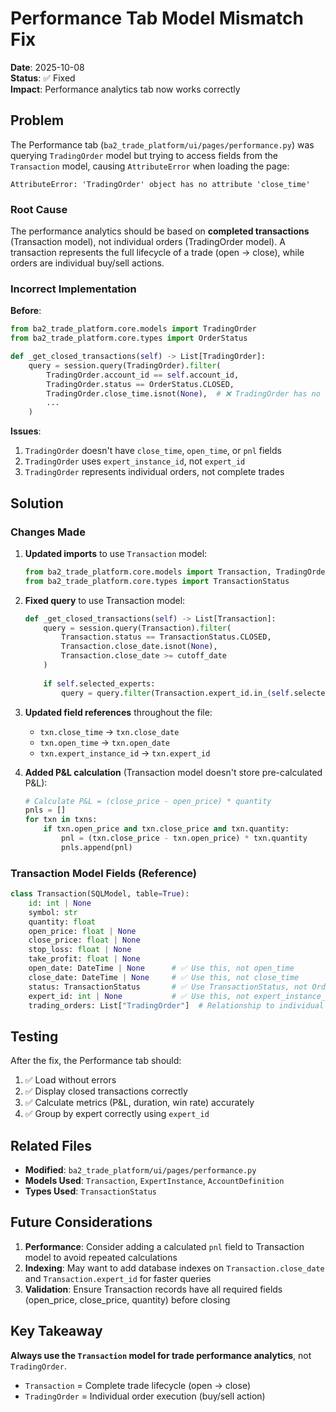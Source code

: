 # Performance Tab Model Mismatch Fix

**Date**: 2025-10-08  
**Status**: ✅ Fixed  
**Impact**: Performance analytics tab now works correctly

## Problem

The Performance tab (`ba2_trade_platform/ui/pages/performance.py`) was querying `TradingOrder` model but trying to access fields from the `Transaction` model, causing `AttributeError` when loading the page:

```
AttributeError: 'TradingOrder' object has no attribute 'close_time'
```

### Root Cause

The performance analytics should be based on **completed transactions** (Transaction model), not individual orders (TradingOrder model). A transaction represents the full lifecycle of a trade (open → close), while orders are individual buy/sell actions.

### Incorrect Implementation

**Before**:
```python
from ba2_trade_platform.core.models import TradingOrder
from ba2_trade_platform.core.types import OrderStatus

def _get_closed_transactions(self) -> List[TradingOrder]:
    query = session.query(TradingOrder).filter(
        TradingOrder.account_id == self.account_id,
        TradingOrder.status == OrderStatus.CLOSED,
        TradingOrder.close_time.isnot(None),  # ❌ TradingOrder has no close_time
        ...
    )
```

**Issues**:
1. `TradingOrder` doesn't have `close_time`, `open_time`, or `pnl` fields
2. `TradingOrder` uses `expert_instance_id`, not `expert_id`
3. `TradingOrder` represents individual orders, not complete trades

## Solution

### Changes Made

1. **Updated imports** to use `Transaction` model:
   ```python
   from ba2_trade_platform.core.models import Transaction, TradingOrder, ExpertInstance
   from ba2_trade_platform.core.types import TransactionStatus
   ```

2. **Fixed query** to use Transaction model:
   ```python
   def _get_closed_transactions(self) -> List[Transaction]:
       query = session.query(Transaction).filter(
           Transaction.status == TransactionStatus.CLOSED,
           Transaction.close_date.isnot(None),
           Transaction.close_date >= cutoff_date
       )
       
       if self.selected_experts:
           query = query.filter(Transaction.expert_id.in_(self.selected_experts))
   ```

3. **Updated field references** throughout the file:
   - `txn.close_time` → `txn.close_date`
   - `txn.open_time` → `txn.open_date`
   - `txn.expert_instance_id` → `txn.expert_id`

4. **Added P&L calculation** (Transaction model doesn't store pre-calculated P&L):
   ```python
   # Calculate P&L = (close_price - open_price) * quantity
   pnls = []
   for txn in txns:
       if txn.open_price and txn.close_price and txn.quantity:
           pnl = (txn.close_price - txn.open_price) * txn.quantity
           pnls.append(pnl)
   ```

### Transaction Model Fields (Reference)

```python
class Transaction(SQLModel, table=True):
    id: int | None
    symbol: str
    quantity: float
    open_price: float | None
    close_price: float | None
    stop_loss: float | None
    take_profit: float | None
    open_date: DateTime | None      # ✅ Use this, not open_time
    close_date: DateTime | None     # ✅ Use this, not close_time
    status: TransactionStatus       # ✅ Use TransactionStatus, not OrderStatus
    expert_id: int | None           # ✅ Use this, not expert_instance_id
    trading_orders: List["TradingOrder"]  # Relationship to individual orders
```

## Testing

After the fix, the Performance tab should:
1. ✅ Load without errors
2. ✅ Display closed transactions correctly
3. ✅ Calculate metrics (P&L, duration, win rate) accurately
4. ✅ Group by expert correctly using `expert_id`

## Related Files

- **Modified**: `ba2_trade_platform/ui/pages/performance.py`
- **Models Used**: `Transaction`, `ExpertInstance`, `AccountDefinition`
- **Types Used**: `TransactionStatus`

## Future Considerations

1. **Performance**: Consider adding a calculated `pnl` field to Transaction model to avoid repeated calculations
2. **Indexing**: May want to add database indexes on `Transaction.close_date` and `Transaction.expert_id` for faster queries
3. **Validation**: Ensure Transaction records have all required fields (open_price, close_price, quantity) before closing

## Key Takeaway

**Always use the `Transaction` model for trade performance analytics**, not `TradingOrder`. 

- `Transaction` = Complete trade lifecycle (open → close)
- `TradingOrder` = Individual order execution (buy/sell action)

